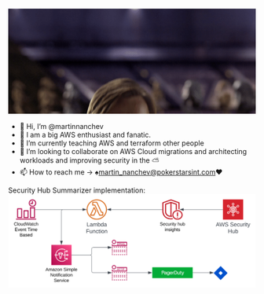 ![](/MeagerHardtofindAlbertosaurus-size_restricted.gif) 
- 👋 Hi, I’m @martinnanchev
- 👀 I am a big AWS enthusiast and fanatic.
- 🌱 I’m currently teaching AWS and terraform other people
- 💞️ I’m looking to collaborate on AWS Cloud migrations and architecting workloads and improving security in the ⛅
- 📫 How to reach me -> ♠martin_nanchev@pokerstarsint.com♥


<!---
martinnanchev/martinnanchev is a ✨ special ✨ repository because its `README.md` (this file) appears on your GitHub profile.
You can click the Preview link to take a look at your changes.
--->
Security Hub Summarizer implementation:
![alt text](./diagram.svg)
